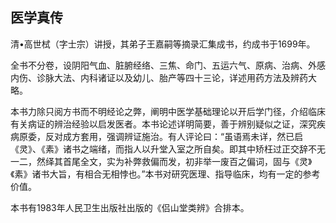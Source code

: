 ## 医学真传

清•高世栻（字士宗）讲授，其弟子王嘉嗣等摘录汇集成书，约成书于1699年。

全书不分卷，设阴阳气血、脏腑经络、三焦、命门、五运六气、原病、治病、外感内伤、诊脉大法、内科诸证以及幼儿、胎产等四十三论，详述用药方法及辨药大略。

本书力除只阅方书而不明经论之弊，阐明中医学基础理论以开后学门径，介绍临床有关病证的辨治经验以启发医者。本书论述详明简要，善于辨别疑似之证，深究疾病原委，反对成方套用，强调辨证施治。有人评论曰：“虽语焉未详，然已启《灵》、《素》诸书之端绪，而指人以升堂入室之所自矣。即其中矫枉过正交辞不无一二，然绎其首尾全文，实为补弊救偏而发，初非举一废百之偏词，固与《灵》《素》诸书大旨，有相合无相悖也。”本书对研究医理、指导临床，均有一定的参考价值。

本书有1983年人民卫生出版社出版的《侣山堂类辨》合排本。
